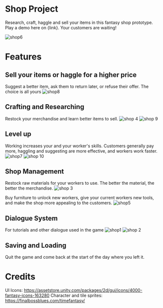 # Shop Project
Research, craft, haggle and sell your items in this fantasy shop prototype. Play a demo here on {link}. Your customers are waiting!

![shop6](https://user-images.githubusercontent.com/41077768/213849139-b785835e-e087-4fc6-8dcc-219f35d0f9ff.png)

# Features
## Sell your items or haggle for a higher price
Suggest a better item, ask them to return later, or refuse their offer. The choice is all yours 
![shop8](https://user-images.githubusercontent.com/41077768/213849206-a3faa259-a161-43e7-8fb7-c4211f1d67cf.png)

## Crafting and Researching
Restock your merchandise and learn better items to sell.
![shop 4](https://user-images.githubusercontent.com/41077768/213849292-07cfaa81-2c62-496a-9b60-f0ab6c49511f.png)
![shop 9](https://user-images.githubusercontent.com/41077768/213849454-ad81cf7b-93a0-4be0-9fca-f6d3df72c1ba.png)

## Level up
Working increases your and your worker's skills. Customers generally pay more, haggling and suggesting are more effective, and workers work faster.
![shop7](https://user-images.githubusercontent.com/41077768/213850497-15ee9c1e-51f7-455f-8195-98b16583205a.png)
![shop 10](https://user-images.githubusercontent.com/41077768/213850554-b187a0b2-6ee8-4dd6-b734-1a526a3ee852.png)

## Shop Management
Restock raw materials for your workers to use. The better the material, the better the merchandise. 
![shop 3](https://user-images.githubusercontent.com/41077768/213850843-2945ba2c-9ff5-4518-954e-a44b9a4f766b.png)

Buy furniture to unlock new workers, give your current workers new tools, and make the shop more appealing to the customers. 
![shop5](https://user-images.githubusercontent.com/41077768/213851290-5afd26ab-9d53-4d21-9799-14f53746cf21.png)

## Dialogue System
For tutorials and other dialogue used in the game
![shop1](https://user-images.githubusercontent.com/41077768/213851832-16a036dd-f750-4ffb-b5d7-9878633cf498.png)
![shop 2](https://user-images.githubusercontent.com/41077768/213851945-60f44900-9bb6-4e51-8b08-33ce9c0542b4.png)

## Saving and Loading
Quit the game and come back at the start of the day where you left it.

# Credits
UI Icons: https://assetstore.unity.com/packages/2d/gui/icons/4000-fantasy-icons-163280
Character and tile sprites: https://finalbossblues.com/timefantasy/
